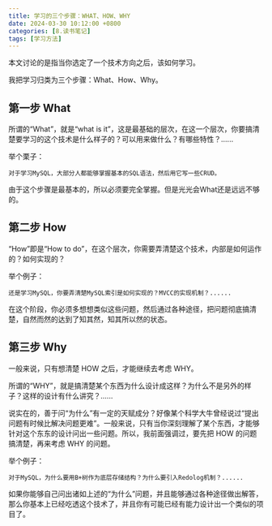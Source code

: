 ```yaml
---
title: 学习的三个步骤：WHAT、HOW、WHY
date: 2024-03-30 10:12:00 +0800
categories: [8.读书笔记]
tags: [学习方法]
---
```


本文讨论的是指当你选定了一个技术方向之后，该如何学习。

我把学习归类为三个步骤：What、How、Why。

## 第一步 What

所谓的“What”，就是“what is it”，这是最基础的层次，在这一个层次，你要搞清楚要学习的这个技术是什么样子的？可以用来做什么？有哪些特性？......

举个栗子：

`对于学习MySQL，大部分人都能够掌握基本的SQL语法，然后用它写一些CRUD。`

由于这个步骤是最基本的，所以必须要完全掌握。但是光光会What还是远远不够的。

## 第二步 How

“How”即是“How to do”，在这个层次，你需要弄清楚这个技术，内部是如何运作的？如何实现的？

举个例子：

`还是学习MySQL，你要弄清楚MySQL索引是如何实现的？MVCC的实现机制？......`

在这个阶段，你必须多想想类似这些问题，然后通过各种途径，把问题彻底搞清楚，自然而然的达到了知其然，知其所以然的状态。

## 第三步 Why

一般来说，只有想清楚 HOW 之后，才能继续去考虑 WHY。

所谓的“WHY”，就是搞清楚某个东西为什么设计成这样？为什么不是另外的样子？这样的设计有什么讲究？......

说实在的，善于问“为什么”有一定的天赋成分？好像某个科学大牛曾经说过“提出问题有时候比解决问题更难”。一般来说，只有当你深刻理解了某个东西，才能够针对这个东东的设计问出一些问题。所以，我前面强调过，要先把 HOW 的问题搞清楚，再来考虑 WHY 的问题。

举个例子：

`对于MySQL，为什么要用B+树作为底层存储结构？为什么要引入Redolog机制？......`

如果你能够自己问出诸如上述的“为什么”问题，并且能够通过各种途径做出解答，那么你基本上已经吃透这个技术了，并且你有可能已经有能力设计出一个类似的项目了。


